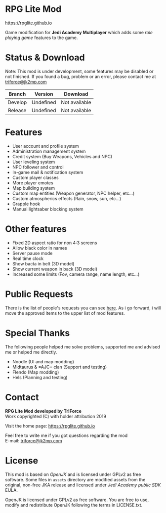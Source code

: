 # RPG Lite Mod
https://rpglite.github.io

Game modification for **Jedi Academy Multiplayer** which adds some _role playing game_ features to the game.

# Status & Download

Note: This mod is under development, some features may be disabled or not finished. If you found a bug, problem or an error, please contact me at triforce@jk2mp.com

Branch | Version | Download
:------------: | :------------: | :-------------:
Develop | Undefined | Not available
Release | Undefined | Not available

# Features

- User account and profile system
- Administration management system
- Credit system (Buy Weapons, Vehicles and NPC)
- User leveling system
- NPC follower and control
- In-game mail & notification system
- Custom player classes
- More player emotes
- Map building system
- Custom map entities (Weapon generator, NPC helper, etc...)
- Custom atmospherics effects (Rain, snow, sun, etc...)
- Grapple hook
- Manual lightsaber blocking system

# Other features
- Fixed 2D aspect ratio for non 4:3 screens
- Allow black color in names
- Server pause mode
- Real time clock
- Show bacta in belt (3D model)
- Show current weapon in back (3D model)
- Increased some limits (Fov, camera range, name length, etc...)

# Public Requests

There is the list of people's requests you can see [here](https://github.com/TriForceX/RPGLite/wiki/Public-Requests). As i go forward, i will move the approved items to the upper list of mod features.

# Special Thanks

The following people helped me solve problems, supported me and advised me or helped me directly.

- Noodle (UI and map modding)
- Midtaurus & =AJC= clan (Support and testing)
- Flendo (Map modding)
- Hels (Planning and testing)

# Contact

**RPG Lite Mod developed by Tr!Force**  
Work copyrighted (C) with holder attribution 2019

Visit the home page: https://rpglite.github.io

Feel free to write me if you got questions regarding the mod  
E-mail: triforce@jk2mp.com

# License

This mod is based on *OpenJK* and is licensed under GPLv2 as free software. Some files in `assets` directory are modified assets from the original, non-free JKA release and licensed under *Jedi Academy public SDK* EULA.

OpenJK is licensed under GPLv2 as free software. You are free to use, modify and redistribute OpenJK following the terms in LICENSE.txt.